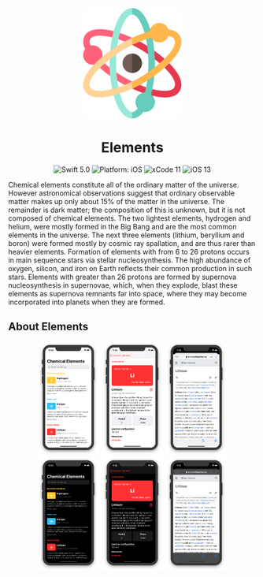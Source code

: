<div align = "center">
<img src="Assets/Logo.png" width="200" />
</div>

<h1><div align = "center"> Elements </div></h1>

<p></p>
<p align="center">
<img src="https://img.shields.io/badge/Swift-5.0-brightgreen.svg" alt="Swift 5.0"/>
<img src="https://img.shields.io/badge/platform-iOS-purple.svg" alt="Platform: iOS"/>
<img src="https://img.shields.io/badge/Xcode-11-orange.svg" alt="xCode 11"/>
<img src="https://img.shields.io/badge/iOS-13-blue.svg" alt="iOS 13"/>
</p>

<p align="left">Chemical elements constitute all of the ordinary matter of the universe. However astronomical observations suggest that ordinary observable matter makes up only about 15% of the matter in the universe. The remainder is dark matter; the composition of this is unknown, but it is not composed of chemical elements. The two lightest elements, hydrogen and helium, were mostly formed in the Big Bang and are the most common elements in the universe. The next three elements (lithium, beryllium and boron) were formed mostly by cosmic ray spallation, and are thus rarer than heavier elements. Formation of elements with from 6 to 26 protons occurs in main sequence stars via stellar nucleosynthesis. The high abundance of oxygen, silicon, and iron on Earth reflects their common production in such stars. Elements with greater than 26 protons are formed by supernova nucleosynthesis in supernovae, which, when they explode, blast these elements as supernova remnants far into space, where they may become incorporated into planets when they are formed.</p>

## About Elements

<p align="center">
<img src="Assets/Screen 1.png" width="25%"/>
<img src="Assets/Screen 3.png" width="25%"/>
<img src="Assets/Screen 5.png" width="25%"/>
<img src="Assets/Screen 2.png" width="25%"/>
<img src="Assets/Screen 4.png" width="25%"/>
<img src="Assets/Screen 6.png" width="25%"/>
</p>

